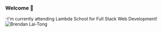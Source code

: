 ### Welcome 👋
-I'm currently attending Lambda School for Full Stack Web Development!
![Brendan Lai-Tong](https://github-readme-stats.vercel.app/api?username=kai-blt)

<!--
**kai-blt/kai-blt** is a ✨ _special_ ✨ repository because its `README.md` (this file) appears on your GitHub profile.

